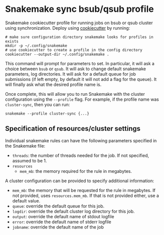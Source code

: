 # Snakemake sync bsub/qsub profile

Snakemake cookiecutter profile for running jobs on bsub or qsub cluster using
synchronization. Deploy using [cookiecutter][cookiecutter-repo] by running:

   [cookiecutter-repo]: https://github.com/audreyr/cookiecutter

```
# make sure configuration directory snakemake looks for profiles in exists
mkdir -p ~/.config/snakemake
# use cookiecutter to create a profile in the config directory
cookiecutter --output-dir ~/.config/snakemake .
```

This command will prompt for parameters to set. In particular, it will ask a
choice between `bsub` or `qsub`. It will ask to change default snakemake
parameters, log directories. It will ask for a default queue for job
submissions (if left empty, by default it will not add a flag for the queue).
It will finally ask what the desired profile name is.

Once complete, this will allow you to run Snakemake with the cluster
configuration using the `--profile` flag. For example, if the profile name
was `cluster-sync`, then you can run:

```
snakemake --profile cluster-sync {...}
```

## Specification of resources/cluster settings

Individual snakemake rules can have the following parameters specified in the
Snakemake file:
+ `threads`: the number of threads needed for the job. If not specified,
  assumed to be 1.
+ `resources`
    - `mem_mb`: the memory required for the rule in megabytes.

A cluster configuration can be provided to specify additional information:
+ `mem_mb`: the memory that will be requested for the rule in megabytes. If not
  provided, uses `resources.mem_mb`. If that is not provided either, use a
  default value.
+ `queue`: override the default queue for this job.
+ `logdir`: override the default cluster log directory for this job.
+ `output`: override the default name of stdout logfile
+ `error`: override the default name of stderr logfile
+ `jobname`: override the default name of the job
